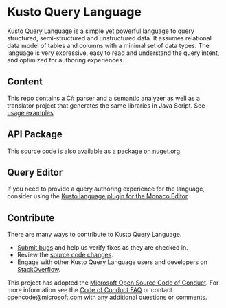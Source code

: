 # Kusto Query Language

Kusto Query Language is a simple yet powerful language to query structured, semi-structured and unstructured data. It assumes relational data model of tables and columns with a minimal set of data types. The language is very expressive, easy to read and understand the query intent, and optimized for authoring experiences. 

## Content
This repo contains a C# parser and a semantic analyzer as well as a translator project that generates the same libraries in Java Script. See [usage examples](src/Kusto.Language/readme.md)

## API Package
This source code is also available as a [package on nuget.org](https://www.nuget.org/packages/Microsoft.Azure.Kusto.Language/)

## Query Editor
If you need to provide a query authoring experience for the language, consider using the [Kusto language plugin for the Monaco Editor](https://github.com/Azure/monaco-kusto)

## Contribute
  There are many ways to contribute to Kusto Query Language.
* [Submit bugs](https://github.com/microsoft/Kusto-Query-Language/issues) and help us verify fixes as they are checked in.
* Review the [source code changes](https://github.com/microsoft/Kusto-Query-Language/commits/master).
* Engage with other Kusto Query Language users and developers on [StackOverflow](https://stackoverflow.com/questions/tagged/kusto-query-language).

This project has adopted the [Microsoft Open Source Code of Conduct](https://opensource.microsoft.com/codeofconduct/). For more information see
the [Code of Conduct FAQ](https://opensource.microsoft.com/codeofconduct/faq/) or contact [opencode@microsoft.com](mailto:opencode@microsoft.com)
with any additional questions or comments.

